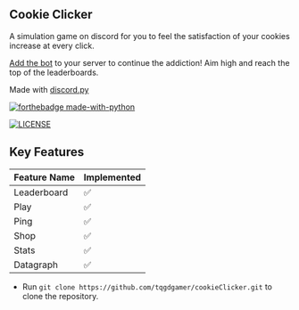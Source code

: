 ## Cookie Clicker
A simulation game on discord for you to feel the satisfaction of your cookies increase at every click.

[Add the bot](https://discord.com/oauth2/authorize?client_id=1285399074056573020) to your server to continue the addiction! Aim high and reach the top of the leaderboards.

Made with [discord.py](https://github.com/Rapptz/discord.py)

[![forthebadge made-with-python](http://ForTheBadge.com/images/badges/made-with-python.svg)](https://www.python.org/) 

[![LICENSE](https://img.shields.io/badge/license-MIT-lightgrey.svg)](https://github.com/tqgdgamer/cookieClicker/blob/main/LICENSE.md)

## Key Features

| Feature Name                | Implemented  |
|------------------------  |--------------|
| Leaderboard | ✅ |
| Play | ✅ |
| Ping | ✅ |
| Shop | ✅ |
| Stats | ✅ |
| Datagraph | ✅ | 


* Run `git clone https://github.com/tqgdgamer/cookieClicker.git` to clone the repository.